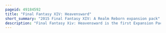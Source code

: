 ```yaml
---
pageid: 49184592
title: "Final Fantasy XIV: Heavensward"
short_summary: "2015 Final Fantasy XIV: A Realm Reborn expansion pack"
description: "Final Fantasy Xiv: Heavensward is the first Expansion Pack to Final Fantasy Xiv: a Realm Reborn, a massively multiplayer online role-playing Game developed and published by Square Enix for Macos, Playstation 3, Playstation 4, and Windows. It was released on June 23, 2015, nearly two Years after the Debut of A Realm Reborn. Naoki yoshida served as Director and Producer and nobuo Uematsu who had not worked on the Title since the ill-fated 2010 Launch of the original final Fantasy Xiv returned to work with masayoshi soken on the Soundtrack. The Expansion Pack was released as a Standalone Product for current Players, as well as an 'All-In-One' Bundle containing A Realm Reborn and Heavensward. The Latter was the only Way to Access the Os X Version of the Game, which premiered on the same Day as the Expansion Pack's Launch."
---
```

